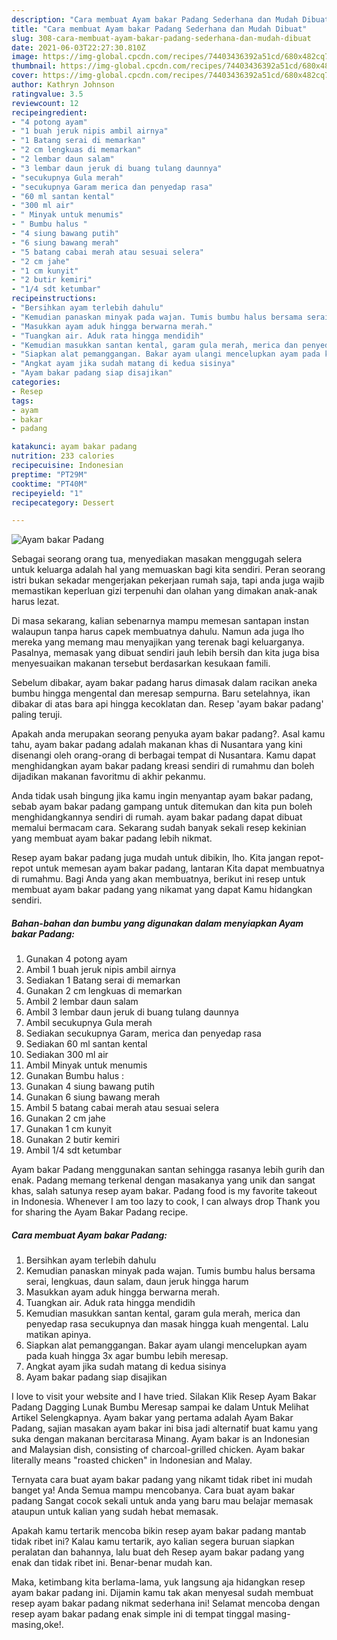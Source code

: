 ```yaml
---
description: "Cara membuat Ayam bakar Padang Sederhana dan Mudah Dibuat"
title: "Cara membuat Ayam bakar Padang Sederhana dan Mudah Dibuat"
slug: 308-cara-membuat-ayam-bakar-padang-sederhana-dan-mudah-dibuat
date: 2021-06-03T22:27:30.810Z
image: https://img-global.cpcdn.com/recipes/74403436392a51cd/680x482cq70/ayam-bakar-padang-foto-resep-utama.jpg
thumbnail: https://img-global.cpcdn.com/recipes/74403436392a51cd/680x482cq70/ayam-bakar-padang-foto-resep-utama.jpg
cover: https://img-global.cpcdn.com/recipes/74403436392a51cd/680x482cq70/ayam-bakar-padang-foto-resep-utama.jpg
author: Kathryn Johnson
ratingvalue: 3.5
reviewcount: 12
recipeingredient:
- "4 potong ayam"
- "1 buah jeruk nipis ambil airnya"
- "1 Batang serai di memarkan"
- "2 cm lengkuas di memarkan"
- "2 lembar daun salam"
- "3 lembar daun jeruk di buang tulang daunnya"
- "secukupnya Gula merah"
- "secukupnya Garam merica dan penyedap rasa"
- "60 ml santan kental"
- "300 ml air"
- " Minyak untuk menumis"
- " Bumbu halus "
- "4 siung bawang putih"
- "6 siung bawang merah"
- "5 batang cabai merah atau sesuai selera"
- "2 cm jahe"
- "1 cm kunyit"
- "2 butir kemiri"
- "1/4 sdt ketumbar"
recipeinstructions:
- "Bersihkan ayam terlebih dahulu"
- "Kemudian panaskan minyak pada wajan. Tumis bumbu halus bersama serai, lengkuas, daun salam, daun jeruk hingga harum"
- "Masukkan ayam aduk hingga berwarna merah."
- "Tuangkan air. Aduk rata hingga mendidih"
- "Kemudian masukkan santan kental, garam gula merah, merica dan penyedap rasa secukupnya dan masak hingga kuah mengental. Lalu matikan apinya."
- "Siapkan alat pemanggangan. Bakar ayam ulangi mencelupkan ayam pada kuah hingga 3x agar bumbu lebih meresap."
- "Angkat ayam jika sudah matang di kedua sisinya"
- "Ayam bakar padang siap disajikan"
categories:
- Resep
tags:
- ayam
- bakar
- padang

katakunci: ayam bakar padang 
nutrition: 233 calories
recipecuisine: Indonesian
preptime: "PT29M"
cooktime: "PT40M"
recipeyield: "1"
recipecategory: Dessert

---
```



![Ayam bakar Padang](https://img-global.cpcdn.com/recipes/74403436392a51cd/680x482cq70/ayam-bakar-padang-foto-resep-utama.jpg)

Sebagai seorang orang tua, menyediakan masakan menggugah selera untuk keluarga adalah hal yang memuaskan bagi kita sendiri. Peran seorang istri bukan sekadar mengerjakan pekerjaan rumah saja, tapi anda juga wajib memastikan keperluan gizi terpenuhi dan olahan yang dimakan anak-anak harus lezat.

Di masa  sekarang, kalian sebenarnya mampu memesan santapan instan walaupun tanpa harus capek membuatnya dahulu. Namun ada juga lho mereka yang memang mau menyajikan yang terenak bagi keluarganya. Pasalnya, memasak yang dibuat sendiri jauh lebih bersih dan kita juga bisa menyesuaikan makanan tersebut berdasarkan kesukaan famili. 

Sebelum dibakar, ayam bakar padang harus dimasak dalam racikan aneka bumbu hingga mengental dan meresap sempurna. Baru setelahnya, ikan dibakar di atas bara api hingga kecoklatan dan. Resep &#39;ayam bakar padang&#39; paling teruji.

Apakah anda merupakan seorang penyuka ayam bakar padang?. Asal kamu tahu, ayam bakar padang adalah makanan khas di Nusantara yang kini disenangi oleh orang-orang di berbagai tempat di Nusantara. Kamu dapat menghidangkan ayam bakar padang kreasi sendiri di rumahmu dan boleh dijadikan makanan favoritmu di akhir pekanmu.

Anda tidak usah bingung jika kamu ingin menyantap ayam bakar padang, sebab ayam bakar padang gampang untuk ditemukan dan kita pun boleh menghidangkannya sendiri di rumah. ayam bakar padang dapat dibuat memalui bermacam cara. Sekarang sudah banyak sekali resep kekinian yang membuat ayam bakar padang lebih nikmat.

Resep ayam bakar padang juga mudah untuk dibikin, lho. Kita jangan repot-repot untuk memesan ayam bakar padang, lantaran Kita dapat membuatnya di rumahmu. Bagi Anda yang akan membuatnya, berikut ini resep untuk membuat ayam bakar padang yang nikamat yang dapat Kamu hidangkan sendiri.

<!--inarticleads1-->

##### Bahan-bahan dan bumbu yang digunakan dalam menyiapkan Ayam bakar Padang:

1. Gunakan 4 potong ayam
1. Ambil 1 buah jeruk nipis ambil airnya
1. Sediakan 1 Batang serai di memarkan
1. Gunakan 2 cm lengkuas di memarkan
1. Ambil 2 lembar daun salam
1. Ambil 3 lembar daun jeruk di buang tulang daunnya
1. Ambil secukupnya Gula merah
1. Sediakan secukupnya Garam, merica dan penyedap rasa
1. Sediakan 60 ml santan kental
1. Sediakan 300 ml air
1. Ambil  Minyak untuk menumis
1. Gunakan  Bumbu halus :
1. Gunakan 4 siung bawang putih
1. Gunakan 6 siung bawang merah
1. Ambil 5 batang cabai merah atau sesuai selera
1. Gunakan 2 cm jahe
1. Gunakan 1 cm kunyit
1. Gunakan 2 butir kemiri
1. Ambil 1/4 sdt ketumbar


Ayam bakar Padang menggunakan santan sehingga rasanya lebih gurih dan enak. Padang memang terkenal dengan masakanya yang unik dan sangat khas, salah satunya resep ayam bakar. Padang food is my favorite takeout in Indonesia. Whenever I am too lazy to cook, I can always drop Thank you for sharing the Ayam Bakar Padang recipe. 

<!--inarticleads2-->

##### Cara membuat Ayam bakar Padang:

1. Bersihkan ayam terlebih dahulu
1. Kemudian panaskan minyak pada wajan. Tumis bumbu halus bersama serai, lengkuas, daun salam, daun jeruk hingga harum
1. Masukkan ayam aduk hingga berwarna merah.
1. Tuangkan air. Aduk rata hingga mendidih
1. Kemudian masukkan santan kental, garam gula merah, merica dan penyedap rasa secukupnya dan masak hingga kuah mengental. Lalu matikan apinya.
1. Siapkan alat pemanggangan. Bakar ayam ulangi mencelupkan ayam pada kuah hingga 3x agar bumbu lebih meresap.
1. Angkat ayam jika sudah matang di kedua sisinya
1. Ayam bakar padang siap disajikan


I love to visit your website and I have tried. Silakan Klik Resep Ayam Bakar Padang Dagging Lunak Bumbu Meresap sampai ke dalam Untuk Melihat Artikel Selengkapnya. Ayam bakar yang pertama adalah Ayam Bakar Padang, sajian masakan ayam bakar ini bisa jadi alternatif buat kamu yang suka dengan makanan bercitarasa Minang. Ayam bakar is an Indonesian and Malaysian dish, consisting of charcoal-grilled chicken. Ayam bakar literally means &#34;roasted chicken&#34; in Indonesian and Malay. 

Ternyata cara buat ayam bakar padang yang nikamt tidak ribet ini mudah banget ya! Anda Semua mampu mencobanya. Cara buat ayam bakar padang Sangat cocok sekali untuk anda yang baru mau belajar memasak ataupun untuk kalian yang sudah hebat memasak.

Apakah kamu tertarik mencoba bikin resep ayam bakar padang mantab tidak ribet ini? Kalau kamu tertarik, ayo kalian segera buruan siapkan peralatan dan bahannya, lalu buat deh Resep ayam bakar padang yang enak dan tidak ribet ini. Benar-benar mudah kan. 

Maka, ketimbang kita berlama-lama, yuk langsung aja hidangkan resep ayam bakar padang ini. Dijamin kamu tak akan menyesal sudah membuat resep ayam bakar padang nikmat sederhana ini! Selamat mencoba dengan resep ayam bakar padang enak simple ini di tempat tinggal masing-masing,oke!.

